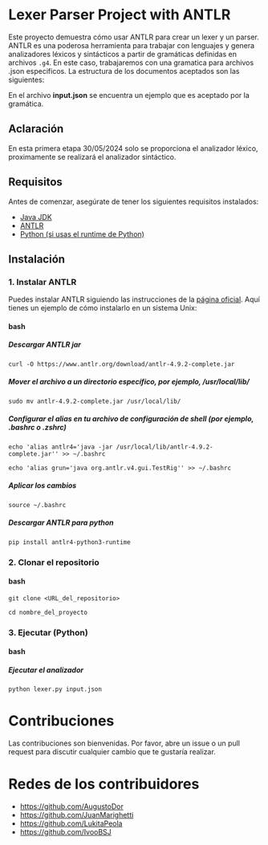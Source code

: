 # Lexer Parser Project with ANTLR

Este proyecto demuestra cómo usar ANTLR para crear un lexer y un parser. ANTLR es una poderosa herramienta para trabajar con lenguajes y genera analizadores léxicos y sintácticos a partir de gramáticas definidas en archivos `.g4`.
En este caso, trabajaremos con una gramatica para archivos .json especificos. La estructura de los documentos aceptados son las siguientes:

En el archivo **input.json** se encuentra un ejemplo que es aceptado por la gramática.

## Aclaración
En esta primera etapa 30/05/2024 solo se proporciona el analizador léxico, proximamente se realizará el analizador sintáctico.


## Requisitos

Antes de comenzar, asegúrate de tener los siguientes requisitos instalados:
- [Java JDK](https://www.oracle.com/java/technologies/javase-downloads.html)
- [ANTLR](https://www.antlr.org/download.html)
- [Python (si usas el runtime de Python)](https://www.python.org/downloads/)


## Instalación

### 1. Instalar ANTLR

Puedes instalar ANTLR siguiendo las instrucciones de la [página oficial](https://www.antlr.org/download.html). Aquí tienes un ejemplo de cómo instalarlo en un sistema Unix:

#### bash
##### Descargar ANTLR jar
`curl -O https://www.antlr.org/download/antlr-4.9.2-complete.jar`

##### Mover el archivo a un directorio específico, por ejemplo, /usr/local/lib/
`sudo mv antlr-4.9.2-complete.jar /usr/local/lib/`

##### Configurar el alias en tu archivo de configuración de shell (por ejemplo, .bashrc o .zshrc)
`echo 'alias antlr4='java -jar /usr/local/lib/antlr-4.9.2-complete.jar'' >> ~/.bashrc`

`echo 'alias grun='java org.antlr.v4.gui.TestRig'' >> ~/.bashrc`

##### Aplicar los cambios
`source ~/.bashrc`

##### Descargar ANTLR para python
`pip install antlr4-python3-runtime`


### 2. Clonar el repositorio

#### bash
`git clone <URL_del_repositorio>`

`cd nombre_del_proyecto`


### 3. Ejecutar (Python)

#### bash
##### Ejecutar el analizador
`python lexer.py input.json`




# Contribuciones
Las contribuciones son bienvenidas. Por favor, abre un issue o un pull request para discutir cualquier cambio que te gustaría realizar.

# Redes de los contribuidores
- https://github.com/AugustoDor
- https://github.com/JuanMarighetti
- https://github.com/LukitaPeola
- https://github.com/IvooBSJ
